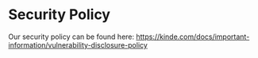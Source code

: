 # Security Policy

Our security policy can be found here:
https://kinde.com/docs/important-information/vulnerability-disclosure-policy
